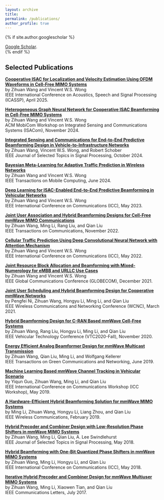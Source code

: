 ```yaml
---
layout: archive
title: 
permalink: /publications/
author_profile: true
---
```


{% if site.author.googlescholar %}
  <div class="wordwrap"><a href="{{site.author.googlescholar}}">Google Scholar</a>.</div>
{% endif %}


Selected Publications
------
[**Cooperative ISAC for Localization and Velocity Estimation Using OFDM Waveforms in Cell-Free MIMO Systems**](http://zihuanwang.github.io/files/WW-ICASSP-2025.pdf)<br>
by Zihuan Wang and Vincent W.S. Wong <br>
IEEE International Conference on Acoustics, Speech and Signal Processing (ICASSP), April 2025. 

[**Heterogeneous Graph Neural Network for Cooperative ISAC Beamforming in Cell-Free MIMO Systems**](http://zihuanwang.github.io/files/ISACom_3636534.3698223.pdf)<br>
by Zihuan Wang and Vincent W.S. Wong <br>
ACM MobiCom Workshop on Integrated Sensing and Communications Systems (ISACom), November 2024. 

[**Integrated Sensing and Communications for End-to-End Predictive Beamforming Design in Vehicle-to-Infrastructure Networks**](http://zihuanwang.github.io/files/Integrated_Sensing_and_Communications_for_End-to-End_Predictive_Beamforming_Design_in_Vehicle-to-Infrastructure_Networks.pdf)<br>
by Zihuan Wang, Vincent W.S. Wong, and Robert Schober <br>
IEEE Journal of Selected Topics in Signal Processing, October 2024. 

[**Bayesian Meta-Learning for Adaptive Traffic Prediction in Wireless Networks**](http://zihuanwang.github.io/files/Bayesian_Meta-Learning_for_Adaptive_Traffic_Prediction_in_Wireless_Networks.pdf)<br>
by Zihuan Wang and Vincent W.S. Wong <br>
IEEE Transactions on Mobile Computing, June 2024. 

[**Deep Learning for ISAC-Enabled End-to-End Predictive Beamforming in Vehicular Networks**](http://zihuanwang.github.io/files/Deep_Learning_for_ISAC-Enabled_End-to-End_Predictive_Beamforming_in_Vehicular_Networks.pdf)<br>
by Zihuan Wang and Vincent W.S. Wong <br>
IEEE International Conference on Communications (ICC), May 2023. 

[**Joint User Association and Hybrid Beamforming Designs for Cell-Free mmWave MIMO Communications**](http://zihuanwang.github.io/files/Joint_User_Association_and_Hybrid_Beamforming_Designs_for_Cell-Free_mmWave_MIMO_Communications.pdf)<br>
by Zihuan Wang, Ming Li, Rang Liu, and Qian Liu <br>
IEEE Transactions on Communications, November 2022. 

[**Cellular Traffic Prediction Using Deep Convolutional Neural Network with Attention Mechanism**](http://zihuanwang.github.io/files/WW-ICC-2022.pdf)<br>
by Zihuan Wang and Vincent W.S. Wong <br>
IEEE International Conference on Communications (ICC), May 2022. 

[**Joint Resource Block Allocation and Beamforming with Mixed-Numerology for eMBB and URLLC Use Cases**](http://zihuanwang.github.io/files/Joint_Resource_Block_Allocation_and_Beamforming_with_Mixed-Numerology_for_eMBB_and_URLLC_Use_Cases.pdf)<br>
by Zihuan Wang and Vincent W.S. Wong <br>
IEEE Global Communications Conference (GLOBECOM), December 2021. 

[**Joint User Scheduling and Hybrid Beamforming Design for Cooperative mmWave Networks**](http://zihuanwang.github.io/files/Joint_User_Scheduling_and_Hybrid_Beamforming_Design_for_Cooperative_mmWave_Networks.pdf)<br>
by Pengfei Ni, Zihuan Wang, Hongyu Li, Ming Li, and Qian Liu <br>
IEEE Wireless Communications and Networking Conference (WCNC), March 2021. 

[**Hybrid Beamforming Design for C-RAN Based mmWave Cell-Free Systems**](http://zihuanwang.github.io/files/Hybrid_Beamforming_Design_for_C-RAN_Based_mmWave_Cell-Free_Systems.pdf)<br>
by Zihuan Wang, Rang Liu, Hongyu Li, Ming Li, and Qian Liu <br>
IEEE Vehicular Technology Conference (VTC2020-Fall), November 2020. 

[**Energy Efficient Analog Beamformer Design for mmWave Multicast Transmission**](http://zihuanwang.github.io/files/Energy_Efficient_Analog_Beamformer_Design_for_mmWave_Multicast_Transmission.pdf)<br>
by Zihuan Wang, Qian Liu, Ming Li, and Wolfgang Kellerer <br>
IEEE Transactions on Green Communications and Networking, June 2019. 

[**Machine Learning Based mmWave Channel Tracking in Vehicular Scenario**](http://zihuanwang.github.io/files/Machine_Learning_Based_mmWave_Channel_Tracking_in_Vehicular_Scenario.pdf)<br>
by Yiqun Guo, Zihuan Wang, Ming Li, and Qian Liu <br>
IEEE International Conference on Communications Workshop (ICC Workshop), May 2019. 

[**A Hardware-Efficient Hybrid Beamforming Solution for mmWave MIMO Systems**](http://zihuanwang.github.io/files/A_Hardware-Efficient_Hybrid_Beamforming_Solution_for_mmWave_MIMO_Systems.pdf)<br>
by Ming Li, Zihuan Wang, Hongyu Li, Liang Zhou, and Qian Liu <br>
IEEE Wireless Communications, February 2019. 

[**Hybrid Precoder and Combiner Design with Low-Resolution Phase Shifters in mmWave MIMO Systems**](http://zihuanwang.github.io/files/Hybrid_Precoder_and_Combiner_Design_With_Low-Resolution_Phase_Shifters_in_mmWave_MIMO_Systems.pdf)<br>
by Zihuan Wang, Ming Li, Qian Liu, A. Lee Swindlehurst <br>
IEEE Journal of Selected Topics in Signal Processing, May 2018. 

[**Hybrid Beamforming with One-Bit Quantized Phase Shifters in mmWave MIMO Systems**](http://zihuanwang.github.io/files/Hybrid_Beamforming_with_One-Bit_Quantized_Phase_Shifters_in_mmWave_MIMO_Systems.pdf)<br>
by Zihuan Wang, Ming Li, Hongyu Li, and Qian Liu <br>
IEEE International Conference on Communications (ICC), May 2018. 

[**Iterative Hybrid Precoder and Combiner Design for mmWave Multiuser MIMO Systems**](http://zihuanwang.github.io/files/Iterative_Hybrid_Precoder_and_Combiner_Design_for_mmWave_Multiuser_MIMO_Systems.pdf)<br>
by Zihuan Wang, Ming Li, Xiaowen Tian, and Qian Liu <br>
IEEE Communications Letters, July 2017. 



